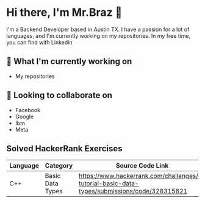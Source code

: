 # Hi there, I'm Mr.Braz 👋

I'm a Backend Developer based in Austin TX. I have a passion for a lot of languages, and I'm currently working on my repositories. In my free time, you can find with Linkedin

## 💼 What I'm currently working on
- My repositories

## 🤝 Looking to collaborate on
- Facebook
- Google
- Ibm
- Meta

## Solved HackerRank Exercises

| Language        | Category         | Source Code Link     |
| --------------- | ---------------- | --------------------------------------------------------------------------------------------   |
|      C++        | Basic Data Types | https://www.hackerrank.com/challenges/c-tutorial-basic-data-types/submissions/code/328315821   |



